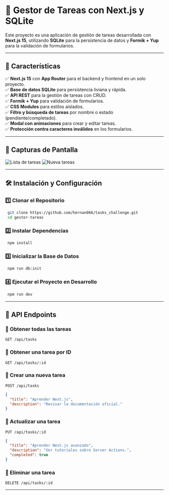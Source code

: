 # 📌 Gestor de Tareas con Next.js y SQLite

Este proyecto es una aplicación de gestión de tareas desarrollada con **Next.js 15**, utilizando **SQLite** para la persistencia de datos y **Formik + Yup** para la validación de formularios.

---

## 🚀 Características

✅ **Next.js 15** con **App Router** para el backend y frontend en un solo proyecto.  
✅ **Base de datos SQLite** para persistencia liviana y rápida.  
✅ **API REST** para la gestión de tareas con CRUD.  
✅ **Formik + Yup** para validación de formularios.  
✅ **CSS Modules** para estilos aislados.  
✅ **Filtro y búsqueda de tareas** por nombre o estado (pendiente/completado).  
✅ **Modal con animaciones** para crear y editar tareas.  
✅ **Protección contra caracteres inválidos** en los formularios.

---

## 📸 Capturas de Pantalla

![Lista de tareas](https://ik.imagekit.io/mrprwema7/2_30PRXYfdnR.jpeg?updatedAt=1742263223485)
![Nueva tareas](https://ik.imagekit.io/mrprwema7/1_PYtg4_Qfx.jpeg?updatedAt=1742263223817)

---

## 🛠️ Instalación y Configuración

### 1️⃣ Clonar el Repositorio

```sh
 git clone https://github.com/hernan066/tasks_challenge.git
 cd gestor-tareas
```

### 2️⃣ Instalar Dependencias

```sh
 npm install
```

### 3️⃣ Inicializar la Base de Datos

```sh
 npm run db:init
```

### 4️⃣ Ejecutar el Proyecto en Desarrollo

```sh
 npm run dev
```

---

## 🔌 API Endpoints

### 📌 Obtener todas las tareas

`GET /api/tasks`

### 📌 Obtener una tarea por ID

`GET /api/tasks/:id`

### 📌 Crear una nueva tarea

`POST /api/tasks`

```json
{
  "title": "Aprender Next.js",
  "description": "Revisar la documentación oficial."
}
```

### 📌 Actualizar una tarea

`PUT /api/tasks/:id`

```json
{
  "title": "Aprender Next.js avanzado",
  "description": "Ver tutoriales sobre Server Actions.",
  "completed": true
}
```

### 📌 Eliminar una tarea

`DELETE /api/tasks/:id`

---
